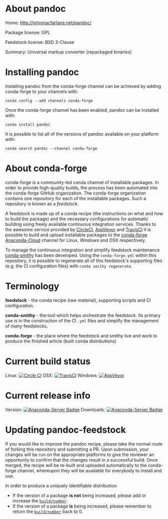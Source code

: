 About pandoc
============

Home: http://johnmacfarlane.net/pandoc/

Package license: GPL

Feedstock license: BSD 3-Clause

Summary: Universal markup converter (repackaged binaries)



Installing pandoc
=================

Installing pandoc from the conda-forge channel can be achieved by adding conda-forge to your channels with:

```
conda config --add channels conda-forge
```

Once the conda-forge channel has been enabled, pandoc can be installed with:

```
conda install pandoc
```

It is possible to list all of the versions of pandoc available on your platform with:

```
conda search pandoc --channel conda-forge
```


About conda-forge
=================

conda-forge is a community-led conda channel of installable packages.
In order to provide high-quality builds, the process has been automated into the
conda-forge GitHub organization. The conda-forge organization contains one repository 
for each of the installable packages. Such a repository is known as a *feedstock*.

A feedstock is made up of a conda recipe (the instructions on what and how to build
the package) and the necessary configurations for automatic building using freely
available continuous integration services. Thanks to the awesome service provided by
[CircleCI](https://circleci.com/), [AppVeyor](http://www.appveyor.com/)
and [TravisCI](https://travis-ci.org/) it is possible to build and upload installable
packages to the [conda-forge](https://anaconda.org/conda-forge)
[Anaconda-Cloud](http://docs.anaconda.org/) channel for Linux, Windows and OSX respectively.

To manage the continuous integration and simplify feedstock maintenance
[conda-smithy](http://github.com/conda-forge/conda-smithy) has been developed.
Using the ``conda-forge.yml`` within this repository, it is possible to regenerate all of
this feedstock's supporting files (e.g. the CI configuration files) with ``conda smithy regenerate``.


Terminology
===========

**feedstock** - the conda recipe (raw material), supporting scripts and CI configuration.

**conda-smithy** - the tool which helps orchestrate the feedstock.
                   Its primary use is in the construction of the CI ``.yml`` files
                   and simplify the management of *many* feedstocks.

**conda-forge** - the place where the feedstock and smithy live and work to
                  produce the finished article (built conda distributions)

Current build status
====================

Linux: [![Circle CI](https://circleci.com/gh/conda-forge/pandoc-feedstock.svg?style=svg)](https://circleci.com/gh/conda-forge/pandoc-feedstock)
OSX: [![TravisCI](https://travis-ci.org/conda-forge/pandoc-feedstock.svg?branch=master)](https://travis-ci.org/conda-forge/pandoc-feedstock) 
Windows: [![AppVeyor](https://ci.appveyor.com/api/projects/status/github/conda-forge/pandoc-feedstock?svg=True)](https://ci.appveyor.com/project/conda-forge/pandoc-feedstock/branch/master)

Current release info
====================
Version: [![Anaconda-Server Badge](https://anaconda.org/conda-forge/pandoc/badges/version.svg)](https://anaconda.org/conda-forge/pandoc)
Downloads: [![Anaconda-Server Badge](https://anaconda.org/conda-forge/pandoc/badges/downloads.svg)](https://anaconda.org/conda-forge/pandoc)


Updating pandoc-feedstock
=========================

If you would like to improve the pandoc recipe, please take the normal
route of forking this repository and submitting a PR. Upon submission, your changes will
be run on the appropriate platforms to give the reviewer an opportunity to confirm that the
changes result in a successful build. Once merged, the recipe will be re-built and uploaded
automatically to the conda-forge channel, whereupon they will be available for everybody to
install and use.

In order to produce a uniquely identifiable distribution:
 * If the version of a package **is not** being increased, please add or increase
   the [``build/number``](http://conda.pydata.org/docs/building/meta-yaml.html#build-number-and-string). 
 * If the version of a package **is** being increased, please remember to return
   the [``build/number``](http://conda.pydata.org/docs/building/meta-yaml.html#build-number-and-string)
   back to 0.
